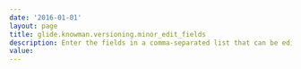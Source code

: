 ```yaml
---
date: '2016-01-01'
layout: page
title: glide.knowman.versioning.minor_edit_fields
description: Enter the fields in a comma-separated list that can be edited on published articles without creating a new version.
value:  
---
```

